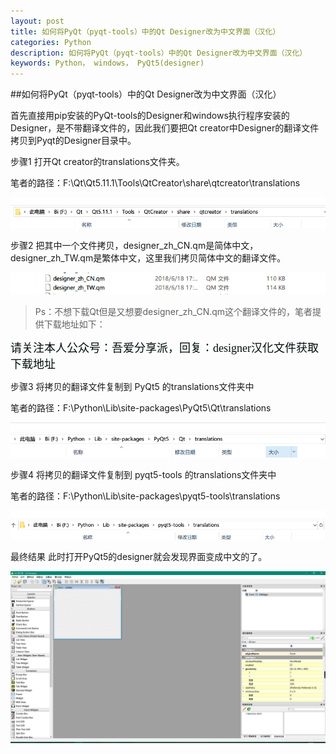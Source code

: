 ```yaml
---
layout: post
title: 如何将PyQt（pyqt-tools）中的Qt Designer改为中文界面（汉化）
categories: Python
description: 如何将PyQt（pyqt-tools）中的Qt Designer改为中文界面（汉化）
keywords: Python， windows， PyQt5(designer)
---
```


##如何将PyQt（pyqt-tools）中的Qt Designer改为中文界面（汉化）

首先直接用pip安装的PyQt-tools的Designer和windows执行程序安装的Designer，是不带翻译文件的，因此我们要把Qt creator中Designer的翻译文件拷贝到Pyqt的Designer目录中。

步骤1
打开Qt creator的translations文件夹。

笔者的路径：F:\Qt\Qt5.11.1\Tools\QtCreator\share\qtcreator\translations

![](/images/posts/python/python-PyQt.png)

步骤2
把其中一个文件拷贝，designer_zh_CN.qm是简体中文，designer_zh_TW.qm是繁体中文，这里我们拷贝简体中文的翻译文件。

![](/images/posts/python/python-PyQt0.png)

>Ps：不想下载Qt但是又想要designer_zh_CN.qm这个翻译文件的，笔者提供下载地址如下：

<font color=#red size=4 face="黑体">请关注本人公众号：吾爱分享派，回复：designer汉化文件获取下载地址</font>

步骤3
将拷贝的翻译文件复制到 PyQt5 的translations文件夹中

笔者的路径：F:\Python\Lib\site-packages\PyQt5\Qt\translations

![](/images/posts/python/python-PyQt1.png)

步骤4
将拷贝的翻译文件复制到 pyqt5-tools 的translations文件夹中

笔者的路径：F:\Python\Lib\site-packages\pyqt5-tools\translations

![](/images/posts/python/python-PyQt2.png)

最终结果
此时打开PyQt5的designer就会发现界面变成中文的了。

![](/images/posts/python/python-PyQt3.png)
